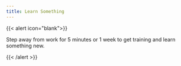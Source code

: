 ```yaml
---
title: Learn Something
---
```

{{< alert icon="blank">}}<div class="text-xl text-center">
Step away from work for 5 minutes or 1 week to get training and learn something new.
</div>{{< /alert >}}